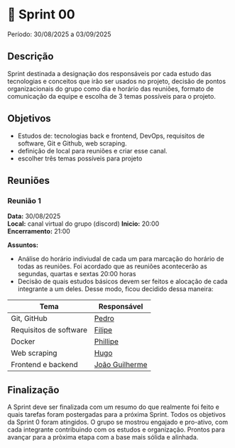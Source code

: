 # **🏁** Sprint 00

Período: 30/08/2025 a 03/09/2025

## Descrição

Sprint destinada a designação dos responsáveis por cada estudo das tecnologias e conceitos que irão ser usados no projeto, decisão de pontos organizacionais do grupo como dia e horário das reuniões, formato de comunicação da equipe e escolha de 3 temas possíveis para o projeto.
 

## Objetivos

* Estudos de: tecnologias back e frontend, DevOps, requisitos de software, Git e Github, web scraping.
* definição de local para reuniões e criar esse canal.
* escolher três temas possíveis para projeto

## Reuniões

### Reunião 1

**Data:** 30/08/2025  
**Local:** canal virtual do grupo (discord)
**Inicio:** 20:00  
**Encerramento:** 21:00

**Assuntos:**

* Análise do horário indiviudal de cada um para marcação do horário de todas as reuniões. Foi acordado que as reuniões acontecerão as segundas, quartas e sextas 20:00 horas 
* Decisão de quais estudos básicos devem ser feitos e alocação de cada integrante a um deles. Desse modo, ficou decidido dessa maneira:

| Tema | Responsável |
| --- | --- |
| Git, GitHub | [Pedro](https://github.com/PedroGTG) |
| Requisitos de software | [Filipe](https://github.com/filipeBG-07)  |
| Docker | [Phillipe](https://github.com/Phill-Chill) |
| Web scraping | [Hugo](https://github.com/HugoFreitass) |
| Frontend e backend | [João Guilherme](https://github.com/JoaoGSantana10) |

## Finalização

A Sprint deve ser finalizada com um resumo do que realmente foi feito e quais tarefas foram postergadas para a próxima Sprint.
Todos os objetivos da Sprint 0 foram atingidos. O grupo se mostrou engajado e pro-ativo, com cada integrante contribuindo com os estudos e organização. Prontos para avançar para a pròxima etapa com a base mais sólida e alinhada. 



